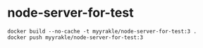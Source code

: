 # node-server-for-test

```
docker build --no-cache -t myyrakle/node-server-for-test:3 .
docker push myyrakle/node-server-for-test:3
```
